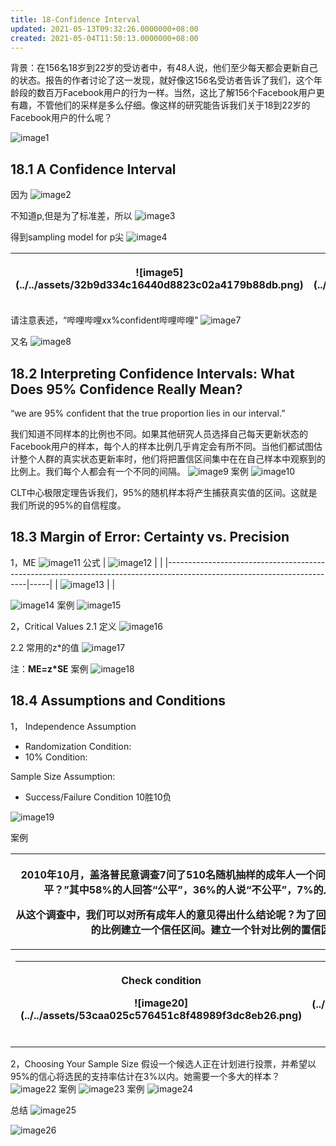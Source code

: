 ```yaml
---
title: 18-Confidence Interval
updated: 2021-05-13T09:32:26.0000000+08:00
created: 2021-05-04T11:50:13.0000000+08:00
---
```


背景：在156名18岁到22岁的受访者中，有48人说，他们至少每天都会更新自己的状态。报告的作者讨论了这一发现，就好像这156名受访者告诉了我们，这个年龄段的数百万Facebook用户的行为一样。当然，这比了解156个Facebook用户更有趣，不管他们的采样是多么仔细。像这样的研究能告诉我们关于18到22岁的Facebook用户的什么呢？

![image1](../../assets/3b9d37aa675d4ccd855ed6fa36a10ec8.png)
## 18.1 A Confidence Interval
因为
![image2](../../assets/a3b05977c45045d9b5754e57fbdc690b.png)

不知道p,但是为了标准差，所以
![image3](../../assets/5bf5d1f68cca4a168c1f99e391b2e94c.png)

得到sampling model for p尖
![image4](../../assets/4481cb548b6646e4969125fdf6391be7.png)

<table>
<colgroup>
<col style="width: 57%" />
<col style="width: 42%" />
</colgroup>
<thead>
<tr class="header">
<th>![image5](../../assets/32b9d334c16440d8823c02a4179b88db.png)</th>
<th><p>![image6](../../assets/d0e97ec99e1143c5ac0be10ede51242a.png)</p>
<p></p></th>
</tr>
</thead>
<tbody>
</tbody>
</table>

请注意表述，“哔哩哔哩xx%confident哔哩哔哩”
![image7](../../assets/33f3d38855c1499a847fc1ead072c07a.png)

又名
![image8](../../assets/f4b39812a6fc4f71a87772ebd93118a7.png)

## 18.2 Interpreting Confidence Intervals: What Does 95% Confidence Really Mean?
“we are 95% confident that the true proportion lies in our interval.”

我们知道不同样本的比例也不同。如果其他研究人员选择自己每天更新状态的Facebook用户的样本，每个人的样本比例几乎肯定会有所不同。当他们都试图估计整个人群的真实状态更新率时，他们将把置信区间集中在在自己样本中观察到的比例上。我们每个人都会有一个不同的间隔。
![image9](../../assets/04265069373b42eebabc87ab499ba36c.png)
案例
![image10](../../assets/65938e07c314422eb784b9551b14036a.png)

CLT中心极限定理告诉我们，95%的随机样本将产生捕获真实值的区间。这就是我们所说的95%的自信程度。

## 18.3 Margin of Error: Certainty vs. Precision
1，ME
![image11](../../assets/f65c25d53de14b27936295726e9ed123.png)
公式
| ![image12](../../assets/7a95d36e47ee409d8dd9963cf1402e04.png)  |    |
|-------------------------------------------------------------------------------------------------------------------------|-----|
| ![image13](../../assets/bc33c0fdabae46be85f6bc178085753b.png) |    |

![image14](../../assets/9e1540e239544e9bba221585b7638b30.png)
案例
![image15](../../assets/e69e8a30c0734194a3d06af74f4d3a4d.png)

2，Critical Values
2.1 定义
![image16](../../assets/007b02889b824145a0ddcb1ac6fc1a05.png)

2.2 常用的z\*的值
![image17](../../assets/fee7250664de46ce921cb284d638b027.png)

注：**ME=z\*SE**
案例
![image18](../../assets/d6c983be75e24593b526ba1e8889b65b.png)

## 18.4 Assumptions and Conditions
1，
Independence Assumption
- Randomization Condition:
- 10% Condition:

Sample Size Assumption:
- Success/Failure Condition 10胜10负

![image19](../../assets/9da611e428a14c4b8c457ea4dff8091d.png)

案例
<table>
<colgroup>
<col style="width: 100%" />
</colgroup>
<thead>
<tr class="header">
<th><p>2010年10月，盖洛普民意调查7问了510名随机抽样的成年人一个问题：“一般来说，你认为今天死刑在这个国家是公平还是不公平？”其中58%的人回答“公平”，36%的人说“不公平”，7%的人说他们不知道（由于四舍五入，百分比高达101%）。</p>
<p>从这个调查中，我们可以对所有成年人的意见得出什么结论呢？为了回答这个问题，我们将为所有相信死刑被公平适用的美国成年人的比例建立一个信任区间。建立一个针对比例的置信区间有四个步骤：计划、模型、力学和结论。</p></th>
</tr>
</thead>
<tbody>
<tr class="odd">
<td><table>
<colgroup>
<col style="width: 48%" />
<col style="width: 51%" />
</colgroup>
<thead>
<tr class="header">
<th><p>Check condition</p>
<p>![image20](../../assets/53caa025c576451c8f48989f3dc8eb26.png)</p>
<p></p></th>
<th><p>![image21](../../assets/bd41ef48c85a4994bc597c257091f9af.png)</p>
<p></p></th>
</tr>
</thead>
<tbody>
</tbody>
</table></td>
</tr>
</tbody>
</table>

2，Choosing Your Sample Size
假设一个候选人正在计划进行投票，并希望以95%的信心将选民的支持率估计在3%以内。她需要一个多大的样本？
![image22](../../assets/a5e99cdcc4a64b39a7b219fe8e763d40.png)
案例
![image23](../../assets/5eb4acf885e8423fa11a9c9a90a82d8d.png)
案例
![image24](../../assets/400b3614001240e6bc3d376ca5c8de14.png)

总结
![image25](../../assets/55f79af8f5b1493a8e4e58cd59e12ef6.png)

![image26](../../assets/0c85fdfd745f4cf9966ba89c994d36f1.png)
